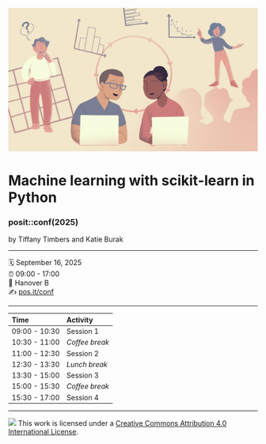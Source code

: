 
![](materials/slides/img/frontmatter/ds-a-first-intro-graphic.jpg)

Machine learning with scikit-learn in Python
================

### posit::conf(2025)

by Tiffany Timbers and Katie Burak

-----

🗓️ September 16, 2025 <br>
⏰ 09:00 - 17:00<br>
🏨 Hanover B<br>
✍️ [pos.it/conf](http://pos.it/conf)<br>

-----

| Time          | Activity         |
| :------------ | :--------------- |
| 09:00 - 10:30 | Session 1        |
| 10:30 - 11:00 | *Coffee break*   |
| 11:00 - 12:30 | Session 2        |
| 12:30 - 13:30 | *Lunch break*    |
| 13:30 - 15:00 | Session 3        |
| 15:00 - 15:30 | *Coffee break*   |
| 15:30 - 17:00 | Session 4        |

-----

![](https://i.creativecommons.org/l/by/4.0/88x31.png) This work is licensed under a [Creative Commons Attribution 4.0 International License](https://creativecommons.org/licenses/by/4.0/).
